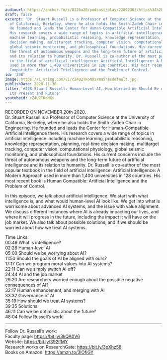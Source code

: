 ```yaml
---
audiourl: https://anchor.fm/s/822ba20/podcast/play/22892303/https%3A%2F%2Fd3ctxlq1ktw2nl.cloudfront.net%2Fstaging%2F2020-10-20%2F607c70d3-9fe9-a228-2cf6-a0ea2e0ab1b9.m4a
draft: false
excerpt: 'Dr. Stuart Russell is a Professor of Computer Science at the University
  of California, Berkeley, where he also holds the Smith-Zadeh Chair in Engineering.
  He founded and leads the Center for Human-Compatible Artificial Intelligence there.
  His research covers a wide range of topics in artificial intelligence including
  machine learning, probabilistic reasoning, knowledge representation, planning, real-time
  decision making, multitarget tracking, computer vision, computational physiology,
  global seismic monitoring, and philosophical foundations. His current concerns include
  the threat of autonomous weapons and the long-term future of artificial intelligence
  and its relation to humanity. Dr. Russell is co-author of the most popular textbook
  in the field of artificial intelligence: Artificial Intelligence: A Modern Approach
  used in more than 1,400 universities in 128 countries. His most recent book is Human
  Compatible: Artificial Intelligence and the Problem of Control.'
id: '398'
image: https://i.ytimg.com/vi/cZ4U2TKoNXs/maxresdefault.jpg
publishDate: 2020-11-30
title: '#398 Stuart Russell: Human-Level AI, How Worried We Should Be About AI, and
  Its Present and Future'
youtubeid: cZ4U2TKoNXs
---
```

<div class="timelinks">

RECORDED ON NOVEMBER 20th 2020.  
Dr. Stuart Russell is a Professor of Computer Science at the University of California, Berkeley, where he also holds the Smith-Zadeh Chair in Engineering. He founded and leads the Center for Human-Compatible Artificial Intelligence there. His research covers a wide range of topics in artificial intelligence including machine learning, probabilistic reasoning, knowledge representation, planning, real-time decision making, multitarget tracking, computer vision, computational physiology, global seismic monitoring, and philosophical foundations. His current concerns include the threat of autonomous weapons and the long-term future of artificial intelligence and its relation to humanity. Dr. Russell is co-author of the most popular textbook in the field of artificial intelligence: Artificial Intelligence: A Modern Approach used in more than 1,400 universities in 128 countries. His most recent book is Human Compatible: Artificial Intelligence and the Problem of Control.

In this episode, we talk about artificial intelligence. We start with what intelligence is, and what would human-level AI look like. We get into what is worrisome about advanced AI systems, and the issue with value alignment. We discuss different instances where AI is already impacting our lives, and where it will progress in the future, including the impact it will have on the job market. We also talk about possible solutions, and if we should be worried about how we treat AI systems.

Time Links:  
<time>00:49</time> What is intelligence?  
<time>02:28</time> Human-level AI  
<time>05:00</time> Should we be worrying about AI?  
<time>11:50</time> Should the goals of AI be aligned with ours?  
<time>17:17</time> Can we program moral values into AI systems?  
<time>22:11</time> Can we simply switch AI off?  
<time>24:44</time> AI and the job market  
<time>29:20</time> Are researchers worried enough about the possible negative consequences of AI?  
<time>32:17</time> Human enhancement, and merging with AI  
<time>33:32</time> Governance of AI  
<time>35:19</time> How should we treat AI systems?  
<time>39:35</time> Solutions  
<time>46:11</time> Can we be optimistic about the future?  
<time>48:04</time> Follow Russell’s work!

---

Follow Dr. Russell’s work:  
Faculty page: https://bit.ly/3kQA0V6  
Website:  https://bit.ly/392lfMY  
Research works on ResearchGate: https://bit.ly/3pXhz58  
Books on Amazon: https://amzn.to/3lOfiGY
</div>

